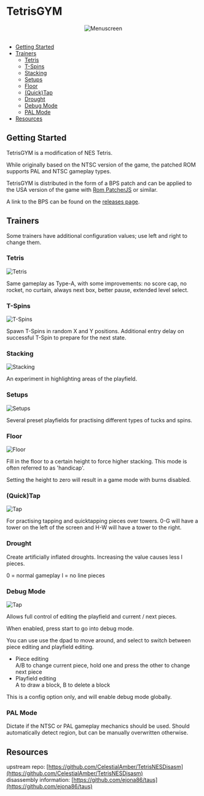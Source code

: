 
# TetrisGYM

<div align="center">
    <img src="./screens/menu.png" alt="Menuscreen">
    <br>
</div>
<br>

* [Getting Started](#guide)
* [Trainers](#modes)
    * [Tetris](#tetris)
    * [T-Spins](#t-spins)
    * [Stacking](#stacking)
    * [Setups](#setups)
    * [Floor](#floor)
    * [(Quick)Tap](#%28quick%29-tap)
    * [Drought](#drought)
    * [Debug Mode](#debug-mode)
    * [PAL Mode](#pal-mode)
* [Resources](#resources)

## Getting Started

TetrisGYM is a modification of NES Tetris.

While originally based on the NTSC version of the game, the patched ROM supports PAL and NTSC gameplay types.

TetrisGYM is distributed in the form of a BPS patch and can be applied to the USA version of the game with [Rom PatcherJS](https://www.romhacking.net/patch/) or similar.

A link to the BPS can be found on the [releases page](https://github.com/kirjavascript/TetrisGYM/releases).

## Trainers

Some trainers have additional configuration values; use left and right to change them.

### Tetris

![Tetris](/screens/levelselect.png)

Same gameplay as Type-A, with some improvements: no score cap, no rocket, no curtain, always next box, better pause, extended level select.

### T-Spins

![T-Spins](/screens/tspins.png)

Spawn T-Spins in random X and Y positions. Additional entry delay on successful T-Spin to prepare for the next state.

### Stacking

![Stacking](/screens/stacking.png)

An experiment in highlighting areas of the playfield.

### Setups

![Setups](/screens/setups.png)

Several preset playfields for practising different types of tucks and spins.

### Floor

![Floor](/screens/floor.png)

Fill in the floor to a certain height to force higher stacking. This mode is often referred to as 'handicap'.

Setting the height to zero will result in a game mode with burns disabled.

### (Quick)Tap

![Tap](/screens/tap.png)

For practising tapping and quicktapping pieces over towers. 0-G will have a tower on the left of the screen and H-W will have a tower to the right.

### Drought

Create artificially inflated droughts. Increasing the value causes less I pieces.

0 = normal gameplay I = no line pieces

### Debug Mode

![Tap](/screens/debug.png)

Allows full control of editing the playfield and current / next pieces.

When enabled, press start to go into debug mode.

You can use use the dpad to move around, and select to switch between piece editing and playfield editing.

* Piece editing  
        A/B to change current piece, hold one and press the other to change next piece
* Playfield editing  
        A to draw a block, B to delete a block

This is a config option only, and will enable debug mode globally.

### PAL Mode

Dictate if the NTSC or PAL gameplay mechanics should be used. Should automatically detect region, but can be manually overwritten otherwise.

## Resources

upstream repo: [https://github.com/CelestialAmber/TetrisNESDisasm](https://github.com/CelestialAmber/TetrisNESDisasm)  
disassembly information: [https://github.com/ejona86/taus](https://github.com/ejona86/taus)

